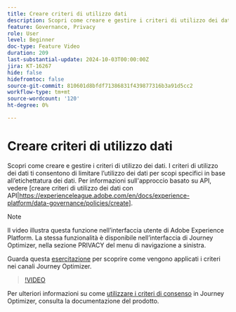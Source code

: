 ```yaml
---
title: Creare criteri di utilizzo dati
description: Scopri come creare e gestire i criteri di utilizzo dei dati.
feature: Governance, Privacy
role: User
level: Beginner
doc-type: Feature Video
duration: 209
last-substantial-update: 2024-10-03T00:00:00Z
jira: KT-16267
hide: false
hidefromtoc: false
source-git-commit: 810601d8bfdf71386831f439877316b3a91d5cc2
workflow-type: tm+mt
source-wordcount: '120'
ht-degree: 0%

---
```



# Creare criteri di utilizzo dati

Scopri come creare e gestire i criteri di utilizzo dei dati. I criteri di utilizzo dei dati ti consentono di limitare l’utilizzo dei dati per scopi specifici in base all’etichettatura dei dati. Per informazioni sull&#39;approccio basato su API, vedere [creare criteri di utilizzo dei dati con API|https://experienceleague.adobe.com/en/docs/experience-platform/data-governance/policies/create].

>[!NOTE]
>
>Il video illustra questa funzione nell’interfaccia utente di Adobe Experience Platform. La stessa funzionalità è disponibile nell’interfaccia di Journey Optimizer, nella sezione PRIVACY del menu di navigazione a sinistra.
>
>Guarda questa [esercitazione](/help/privacy/enforce-data-usage-policies-in-journey-optimizer-channels.md) per scoprire come vengono applicati i criteri nei canali Journey Optimizer.

>[!VIDEO](https://video.tv.adobe.com/v/32977/?learn=on)

Per ulteriori informazioni su come [utilizzare i criteri di consenso](https://experienceleague.adobe.com/en/docs/journey-optimizer/using/privacy/consent/consent-restricted) in Journey Optimizer, consulta la documentazione del prodotto.
